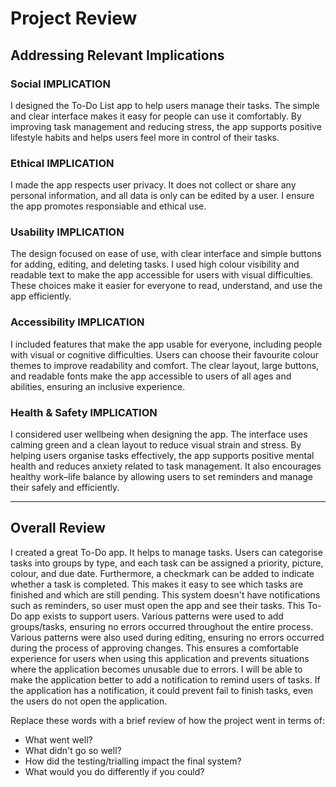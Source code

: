 # Project Review

## Addressing Relevant Implications

### Social IMPLICATION

I designed the To-Do List app to help users manage their tasks. The simple and clear interface makes it easy for people can use it comfortably. By improving task management and reducing stress, the app supports positive lifestyle habits and helps users feel more in control of their tasks.


### Ethical IMPLICATION 

I made the app respects user privacy. It does not collect or share any personal information, and all data is only can be edited by a user. I ensure the app promotes responsiable and ethical use.


### Usability IMPLICATION

The design focused on ease of use, with clear interface and simple buttons for adding, editing, and deleting tasks. I used high colour visibility and readable text to make the app accessible for users with visual difficulties. These choices make it easier for everyone to read, understand, and use the app efficiently.


### Accessibility IMPLICATION

I included features that make the app usable for everyone, including people with visual or cognitive difficulties. Users can choose their favourite colour themes to improve readability and comfort. The clear layout, large buttons, and readable fonts make the app accessible to users of all ages and abilities, ensuring an inclusive experience.


### Health & Safety IMPLICATION

I considered user wellbeing when designing the app. The interface uses calming green and a clean layout to reduce visual strain and stress. By helping users organise tasks effectively, the app supports positive mental health and reduces anxiety related to task management. It also encourages healthy work–life balance by allowing users to set reminders and manage their safely and efficiently.


---

## Overall Review

I created a great To-Do app. It helps to manage tasks. Users can categorise tasks into groups by type, and each task can be assigned a priority, picture, colour, and due date. Furthermore, a checkmark can be added to indicate whether a task is completed. This makes it easy to see which tasks are finished and which are still pending. This system doesn't have notifications such as reminders, so user must open the app and see their tasks. This To-Do app exists to support users. Various patterns were used to add groups/tasks, ensuring no errors occurred throughout the entire process. Various patterns were also used during editing, ensuring no errors occurred during the process of approving changes. This ensures a comfortable experience for users when using this application and prevents situations where the application becomes unusable due to errors. I will be able to make the application better to add a notification to remind users of tasks. If the application has a notification, it could prevent fail to finish tasks, even the users do not open the application.

Replace these words with a brief review of how the project went in terms of:
- What went well?
- What didn't go so well?
- How did the testing/trialling impact the final system?
- What would you do differently if you could?

